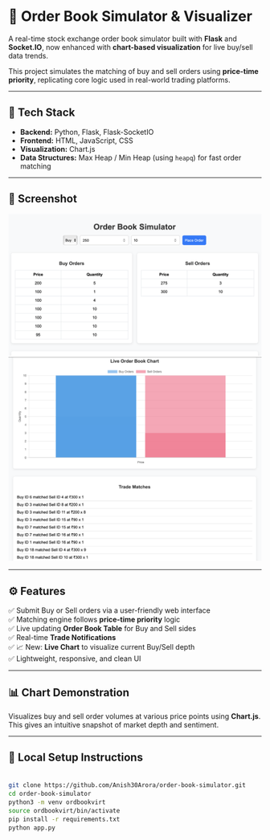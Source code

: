 # 🧮 Order Book Simulator & Visualizer

A real-time stock exchange order book simulator built with **Flask** and **Socket.IO**, now enhanced with **chart-based visualization** for live buy/sell data trends.

This project simulates the matching of buy and sell orders using **price-time priority**, replicating core logic used in real-world trading platforms.

---

## 🔧 Tech Stack

- **Backend:** Python, Flask, Flask-SocketIO
- **Frontend:** HTML, JavaScript, CSS
- **Visualization:** Chart.js
- **Data Structures:** Max Heap / Min Heap (using `heapq`) for fast order matching

---

## 📸 Screenshot

![Order Book Demo](image3.png)
![Order Book Chart](image2.png)

---

## ⚙️ Features

✅ Submit Buy or Sell orders via a user-friendly web interface  
✅ Matching engine follows **price-time priority** logic  
✅ Live updating **Order Book Table** for Buy and Sell sides  
✅ Real-time **Trade Notifications**  
✅ 📈 New: **Live Chart** to visualize current Buy/Sell depth  
✅ Lightweight, responsive, and clean UI  

---

## 📊 Chart Demonstration

Visualizes buy and sell order volumes at various price points using **Chart.js**.  
This gives an intuitive snapshot of market depth and sentiment.

---

## 🚀 Local Setup Instructions

```bash

git clone https://github.com/Anish30Arora/order-book-simulator.git
cd order-book-simulator
python3 -m venv ordbookvirt
source ordbookvirt/bin/activate 
pip install -r requirements.txt
python app.py



